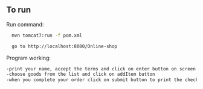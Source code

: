 ## To run

  Run command:
```bash
  mvn tomcat7:run -f pom.xml
```
 ```bash
   go to http://localhost:8080/Online-shop
```
Program working:
```bash
-print your name, accept the terms and click on enter button on screen
-choose goods from the list and click on addItem button
-when you complete your order click on submit button to print the check
